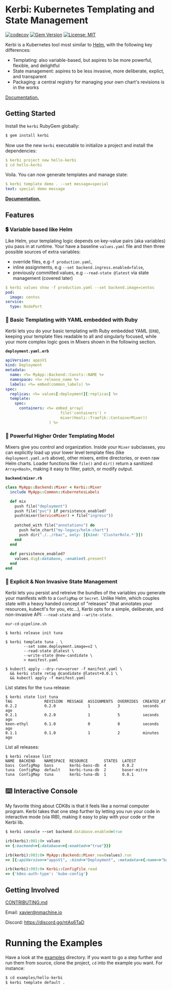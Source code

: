 # Kerbi: Kubernetes Templating and State Management

[![codecov](https://codecov.io/gh/nectar-cs/kerbi/branch/master/graph/badge.svg)](https://codecov.io/gh/nectar-cs/kerbi)
[![Gem Version](https://badge.fury.io/rb/kerbi.svg)](https://badge.fury.io/rb/kerbi)
[![License: MIT](https://img.shields.io/badge/License-MIT-yellow.svg)](https://opensource.org/licenses/MIT)

Kerbi is a Kubernetes tool most similar to [Helm](https://helm.sh/), with the following key differences:
- Templating: also variable-based, but aspires to be more powerful, flexible, and delightful
- State management: aspires to be less invasive, more deliberate, explict, and transparent
- Packaging: a central registry for managing your own chart's revisions is in the works

[Documentation.](https://xavier-9.gitbook.io/untitled/walkthroughs/getting-started)

## Getting Started

Install the `kerbi` RubyGem globally: 

```bash
$ gem install kerbi
```

Now use the new `kerbi` executable to initialize a project and install the dependencies:

```yaml
$ kerbi project new hello-kerbi
$ cd hello-kerbi
```

Voila. You can now generate templates and manage state:

```yaml
$ kerbi template demo . --set message=special
text: special demo message
```

**[Documentation.](https://xavier-9.gitbook.io/untitled/walkthroughs/getting-started)**

## Features

### 💲 Variable based like Helm

Like Helm, your templating logic depends on key-value pairs (aka variables) you pass in at runtime. 
Your have a baseline `values.yaml` file and then three possible sources of extra variables:
- override files, e.g`-f production.yaml`, 
- inline assignments, e.g `--set backend.ingress.enabled=false`,
- previously committed values, e.g `--read-state @latest` via state management (covered later)

```yaml
$ kerbi values show -f production.yaml --set backend.image=centos
pod:
  image: centos
service:
  type: NodePort
```




### 📜 Basic Templating with YAML embedded with Ruby

Kerbi lets you do your basic templating with Ruby embedded YAML (`ERB`), 
keeping your template files readable to all and singularly focused, 
while your more complex logic goes in Mixers shown in the following section.

**`deployment.yaml.erb`**
```yaml
apiVersion: appsV1
kind: Deployment
metadata:
  name: <%= MyApp::Backend::Consts::NAME %>
  namespace: <%= release_name %>
  labels: <%= embed(common_labels) %>
spec: 
  replicas: <%= values[:deployment][:replicas] %>
  template:
    spec:
      containers: <%= embed_array(
                        file('containers') + 
                        mixer(Hooli::Traefik::ContainerMixer))
                   ) %>
```




### 🚦 Powerful Higher Order Templating Model

Mixers give you control and organization. Inside your `Mixer` subclasses, 
you can explicitly load up your lower level template files (like `deployment.yaml.erb` above), other mixers,
entire directories, or even raw Helm charts. Loader functions like `file()` and `dir()` return a 
sanitized `Array<Hash>`, making it easy to filter, patch, or modify output.

**`backend/mixer.rb`**
```ruby
class MyApp::Backend::Mixer < Kerbi::Mixer
  include MyApp::Common::KubernetesLabels

  def mix
    push file("deployment")
    push file("pvc") if persistence_enabled?
    push(mixer(ServiceMixer) + file("ingress"))
    
    patched_with file("annotations") do
      push helm_chart("my-legacy/helm-chart")
      push dir("./../rbac", only: [{kind: 'ClusterRole.*'}])
    end
  end 
  
  def persistence_enabled?
    values.dig(:database, :enabled).present?
  end
end
```



### 📀 Explicit & Non Invasive State Management

Kerbi lets you persist and retreive the bundles of the variables you generate your manifests 
with to a `ConfigMap` or `Secret`. Unlike Helm, which couples state with a heavy 
handed concept of "releases" (that annotates your resources, kubectl's for you, etc...), Kerbi opts 
for a simple, deliberate, and non-invasive API: `--read-state` and `--write-state`.

`our-cd-pipeline.sh`
```
$ kerbi release init tuna

$ kerbi template tuna . \
        --set some.deployment.image=v2 \
        --read-state @latest \
        --write-state @new-candidate \
        > manifest.yaml

$ kubectl apply --dry-run=server -f manifest.yaml \
  && kerbi state retag @candidate @latest+0.0.1 \
  && kubectl apply -f manifest.yaml  
```

List states for the `tuna` release:
```
$ kerbi state list tuna
TAG              REVISION  MESSAGE  ASSIGNMENTS  OVERRIDES  CREATED_AT
0.2.2            0.2.0              1            3          seconds ago
0.2.1            0.2.0              1            5          seconds ago
keen-ethyl       0.1.0              0            8          seconds ago
0.1.1            0.1.0              1            2          minutes ago
```

List all releases:
```
$ kerbi release list
NAME  BACKEND    NAMESPACE  RESOURCE       STATES  LATEST
bass  ConfigMap  bass       kerbi-bass-db  4       0.0.2
tuna  ConfigMap  default    kerbi-tuna-db  2       baser-mitre
tuna  ConfigMap  tuna       kerbi-tuna-db  1       0.0.1
```


## ⌨️ Interactive Console

My favorite thing about CDK8s is that it feels like a normal computer program. 
Kerbi takes that one step further by letting you run your code in interactive mode (via IRB), 
making it easy to play with your code or the Kerbi lib.

```ruby
$ kerbi console --set backend.database.enabled=true

irb(kerbi):001:0> values
=> {:backend=>{:database=>{:enabled=>"true"}}}

irb(kerbi):003:0> MyApp::Backend::Mixer.new(values).run
=> [{:apiVersion=>"appsV1", :kind=>"Deployment", :metadata=>{:name=>"backend", :namespace=>"default"}, :spec=>"foo"}]

irb(kerbi):003:0> Kerbi::ConfigFile.read
=> {'k8es-auth-type': 'kube-config'}


```

## Getting Involved

[CONTRIBUTING.md](https://github.com/nmachine-io/kerbi/blob/master/CONTRIBUTING.md)

Email: xavier@nmachine.io

Discord: https://discord.gg/ntAs6TaD

# Running the Examples

Have a look at the [examples](https://github.com/nmachine-io/kerbi/tree/master/examples) directory. 
If you want to go a step further and run them from source, clone the project, `cd` into the example you 
want. For instance:

```bash
$ cd examples/hello-kerbi
$ kerbi template default .
```
